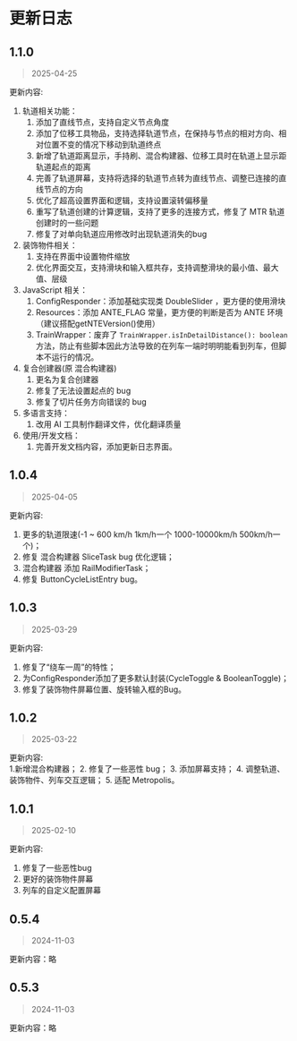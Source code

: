 # 更新日志

## 1.1.0
> 2025-04-25

更新内容:    
1. 轨道相关功能：
    1. 添加了直线节点，支持自定义节点角度
    2. 添加了位移工具物品，支持选择轨道节点，在保持与节点的相对方向、相对位置不变的情况下移动到轨道终点
    3. 新增了轨道距离显示，手持刷、混合构建器、位移工具时在轨道上显示距轨道起点的距离
    4. 完善了轨道屏幕，支持将选择的轨道节点转为直线节点、调整已连接的直线节点的方向
    5. 优化了超高设置界面和逻辑，支持设置滚转偏移量
    6. 重写了轨道创建的计算逻辑，支持了更多的连接方式，修复了 MTR 轨道创建时的一些问题
    7. 修复了对单向轨道应用修改时出现轨道消失的bug
2. 装饰物件相关：
    1. 支持在界面中设置物件缩放
    2. 优化界面交互，支持滑块和输入框共存，支持调整滑块的最小值、最大值、层级
3. JavaScript 相关：
    1. ConfigResponder：添加基础实现类 DoubleSlider ，更方便的使用滑块
    2. Resources：添加 ANTE_FLAG 常量，更方便的判断是否为 ANTE 环境（建议搭配getNTEVersion()使用）
    3. TrainWrapper：废弃了 `TrainWrapper.isInDetailDistance(): boolean` 方法，防止有些脚本因此方法导致的在列车一端时明明能看到列车，但脚本不运行的情况。
4. 复合创建器(原 混合构建器)
    1. 更名为复合创建器
    2. 修复了无法设置起点的 bug
    3. 修复了切片任务方向错误的 bug
5. 多语言支持：
    1. 改用 AI 工具制作翻译文件，优化翻译质量
6. 使用/开发文档：
    1. 完善开发文档内容，添加更新日志界面。

## 1.0.4
> 2025-04-05

更新内容:
1. 更多的轨道限速(-1 ~ 600 km/h 1km/h一个 1000-10000km/h 500km/h一个)；
2. 修复 混合构建器 SliceTask bug 优化逻辑；
3. 混合构建器 添加 RailModifierTask；
4. 修复 ButtonCycleListEntry bug。

## 1.0.3
> 2025-03-29

更新内容:  
1. 修复了“绕车一周”的特性；
2. 为ConfigResponder添加了更多默认封装(CycleToggle & BooleanToggle)；
3. 修复了装饰物件屏幕位置、旋转输入框的Bug。

## 1.0.2
> 2025-03-22

更新内容:  
1.新增混合构建器；
2. 修复了一些恶性 bug；
3. 添加屏幕支持；
4. 调整轨道、装饰物件、列车交互逻辑；
5. 适配 Metropolis。

## 1.0.1
> 2025-02-10

更新内容:
1. 修复了一些恶性bug
2. 更好的装饰物件屏幕
3. 列车的自定义配置屏幕

## 0.5.4
> 2024-11-03

更新内容：略

## 0.5.3
> 2024-11-03

更新内容：略